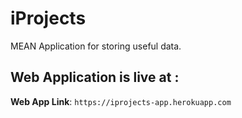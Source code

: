 # iProjects
MEAN Application for storing useful data.

## Web Application is live at :

**Web App Link**: `https://iprojects-app.herokuapp.com`

